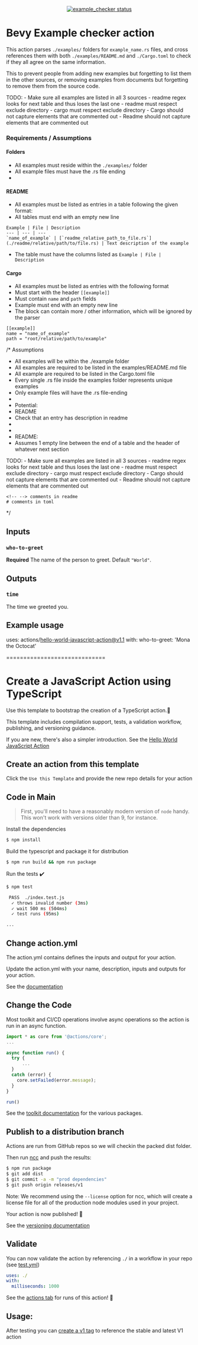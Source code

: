 <p align="center">
  <a href="https://github.com/Weibye/example_checker/actions"><img alt="example_checker status" src="https://github.com/Weibye/example_checker/workflows/build-test/badge.svg"></a>
</p>

# Bevy Example checker action

This action parses `./examples/` folders for `example_name.rs` files, and cross references them with both `./examples/README.md` and `./Cargo.toml` to check if they all agree on the same information. 

This to prevent people from adding new examples but forgetting to list them in the other sources, or removing examples from documents but forgetting to remove them from the source code.

TODO:
    - Make sure all examples are listed in all 3 sources
    - readme regex looks for next table and thus loses the last one
    - readme must respect exclude directory
    - cargo must respect exclude directory
    - Cargo should not capture elements that are commented out
    - Readme should not capture elements that are commented out

### Requirements / Assumptions

#### Folders
- All examples must reside within the `./examples/` folder
- All example files must have the .rs file ending
- 

#### README
- All examples must be listed as entries in a table following the given format: 
- All tables must end with an empty new line

```
Example | File | Description
--- | --- | ---
`name_of_example` | [`readme_relative_path_to_file.rs`](./readme/relative/path/to/file.rs) | Text description of the example

```
- The table must have the columns listed as `Example | File | Description`

#### Cargo
- All examples must be listed as entries with the following format
- Must start with the header `[[example]]`
- Must contain `name` and `path` fields
- Example must end with an empty new line
- The block can contain more / other information, which will be ignored by the parser
```
[[example]]
name = "name_of_example"
path = "root/relative/path/to/example"

```


/* Assumptions
 * All examples will be within the ./example folder
 * All examples are required to be listed in the examples/README.md file
 * All example are required to be listed in the Cargo.toml file
 * Every single .rs file inside the examples folder represents unique examples
 * Only example files will have the .rs file-ending
 * 
 * Potential: 
 * README
 * Check that an entry has description in readme
 * 
 * 
 * README:
 * Assumes 1 empty line between the end of a table and the header of whatever next section
    
TODO: 
    - Make sure all examples are listed in all 3 sources
    - readme regex looks for next table and thus loses the last one
    - readme must respect exclude directory
    - cargo must respect exclude directory
    - Cargo should not capture elements that are commented out
    - Readme should not capture elements that are commented out

    <!-- --> comments in readme
    # comments in toml


 */

## Inputs

### `who-to-greet`

**Required** The name of the person to greet. Default `"World"`.

## Outputs

### `time`

The time we greeted you.

## Example usage

uses: actions/hello-world-javascript-action@v1.1
with:
  who-to-greet: 'Mona the Octocat'


=============================
# Create a JavaScript Action using TypeScript

Use this template to bootstrap the creation of a TypeScript action.:rocket:

This template includes compilation support, tests, a validation workflow, publishing, and versioning guidance.  

If you are new, there's also a simpler introduction.  See the [Hello World JavaScript Action](https://github.com/actions/hello-world-javascript-action)

## Create an action from this template

Click the `Use this Template` and provide the new repo details for your action

## Code in Main

> First, you'll need to have a reasonably modern version of `node` handy. This won't work with versions older than 9, for instance.

Install the dependencies  
```bash
$ npm install
```

Build the typescript and package it for distribution
```bash
$ npm run build && npm run package
```

Run the tests :heavy_check_mark:  
```bash
$ npm test

 PASS  ./index.test.js
  ✓ throws invalid number (3ms)
  ✓ wait 500 ms (504ms)
  ✓ test runs (95ms)

...
```

## Change action.yml

The action.yml contains defines the inputs and output for your action.

Update the action.yml with your name, description, inputs and outputs for your action.

See the [documentation](https://help.github.com/en/articles/metadata-syntax-for-github-actions)

## Change the Code

Most toolkit and CI/CD operations involve async operations so the action is run in an async function.

```javascript
import * as core from '@actions/core';
...

async function run() {
  try { 
      ...
  } 
  catch (error) {
    core.setFailed(error.message);
  }
}

run()
```

See the [toolkit documentation](https://github.com/actions/toolkit/blob/master/README.md#packages) for the various packages.

## Publish to a distribution branch

Actions are run from GitHub repos so we will checkin the packed dist folder. 

Then run [ncc](https://github.com/zeit/ncc) and push the results:
```bash
$ npm run package
$ git add dist
$ git commit -a -m "prod dependencies"
$ git push origin releases/v1
```

Note: We recommend using the `--license` option for ncc, which will create a license file for all of the production node modules used in your project.

Your action is now published! :rocket: 

See the [versioning documentation](https://github.com/actions/toolkit/blob/master/docs/action-versioning.md)

## Validate

You can now validate the action by referencing `./` in a workflow in your repo (see [test.yml](.github/workflows/test.yml))

```yaml
uses: ./
with:
  milliseconds: 1000
```

See the [actions tab](https://github.com/actions/typescript-action/actions) for runs of this action! :rocket:

## Usage:

After testing you can [create a v1 tag](https://github.com/actions/toolkit/blob/master/docs/action-versioning.md) to reference the stable and latest V1 action
